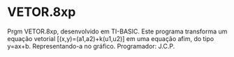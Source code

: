 # VETOR.8xp
Prgm VETOR.8xp, desenvolvido em TI-BASIC. Este programa transforma um equação vetorial [(x,y)=(a1,a2)+k(u1,u2)] em uma equação afim, do tipo y=ax+b. Representando-a no gráfico.
Programador: J.C.P.
